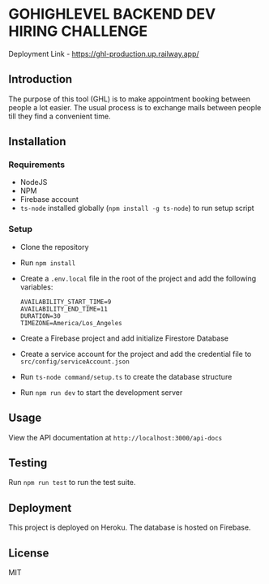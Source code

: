 # GOHIGHLEVEL BACKEND DEV HIRING CHALLENGE

Deployment Link - https://ghl-production.up.railway.app/

## Introduction

The purpose of this tool (GHL) is to make appointment booking between people a lot easier. The
usual process is to exchange mails between people till they find a convenient time.

## Installation

### Requirements

- NodeJS 
- NPM
- Firebase account
- `ts-node` installed globally (`npm install -g ts-node`) to run setup script

### Setup

- Clone the repository
- Run `npm install`
- Create a `.env.local` file in the root of the project and add the following variables:
  
  ```
  AVAILABILITY_START_TIME=9
  AVAILABILITY_END_TIME=11
  DURATION=30
  TIMEZONE=America/Los_Angeles
  ```

- Create a Firebase project and add initialize Firestore Database
- Create a service account for the project and add the credential file to `src/config/serviceAccount.json`
- Run `ts-node command/setup.ts` to create the database structure
- Run `npm run dev` to start the development server

## Usage

View the API documentation at `http://localhost:3000/api-docs`

## Testing

Run `npm run test` to run the test suite.

## Deployment

This project is deployed on Heroku. The database is hosted on Firebase.

## License

MIT
